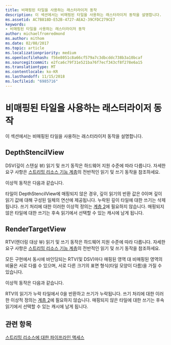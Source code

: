 ```yaml
---
title: 비매핑된 타일을 사용하는 래스터라이저 동작
description: 이 섹션에서는 비매핑된 타일을 사용하는 래스터라이저 동작을 설명합니다.
ms.assetid: AC7B818D-E52B-4727-AEA2-39CFDC279CE7
keywords:
- 비매핑된 타일을 사용하는 래스터라이저 동작
author: michaelfromredmond
ms.author: mithom
ms.date: 02/08/2017
ms.topic: article
ms.localizationpriority: medium
ms.openlocfilehash: f56e8051c8a66cf579a7c3dbcddc738b3a10bcaf
ms.sourcegitcommit: e2fca6c79f31e521ba76f7ecf343cf8f278e6a15
ms.translationtype: MT
ms.contentlocale: ko-KR
ms.lasthandoff: 11/15/2018
ms.locfileid: "6985716"
---
```

# <a name="span-iddirect3dconceptsrasterizerbehaviorwithnon-mappedtilesspanrasterizer-behavior-with-non-mapped-tiles"></a><span id="direct3dconcepts.rasterizer_behavior_with_non-mapped_tiles"></span>비매핑된 타일을 사용하는 래스터라이저 동작


이 섹션에서는 비매핑된 타일을 사용하는 래스터라이저 동작을 설명합니다.

## <a name="span-iddepthstencilviewspanspan-iddepthstencilviewspanspan-iddepthstencilviewspandepthstencilview"></a><span id="DepthStencilView"></span><span id="depthstencilview"></span><span id="DEPTHSTENCILVIEW"></span>DepthStencilView


DSV(깊이 스텐실 뷰) 읽기 및 쓰기 동작은 하드웨어 지원 수준에 따라 다릅니다. 자세한 요구 사항은 [스트리밍 리소스 기능 계층](streaming-resources-features-tiers.md)의 전반적인 읽기 및 쓰기 동작을 참조하세요.

이상적 동작은 다음과 같습니다.

타일이 DepthStencilView에 매핑되지 않은 경우, 깊이 읽기의 반환 값은 0이며 깊이 읽기 값에 대해 구성된 일체의 연산에 제공됩니다. 누락된 깊이 타일에 대한 쓰기는 삭제됩니다. 쓰기 처리에 대한 이러한 이상적 정의는 [계층 2](tier-2.md)에 필요하지 않습니다. 매핑되지 않은 타일에 대한 쓰기는 후속 읽기에서 선택할 수 있는 캐시에 남게 됩니다.

## <a name="span-idrendertargetviewspanspan-idrendertargetviewspanspan-idrendertargetviewspanrendertargetview"></a><span id="RenderTargetView"></span><span id="rendertargetview"></span><span id="RENDERTARGETVIEW"></span>RenderTargetView


RTV(렌더링 대상 뷰) 읽기 및 쓰기 동작은 하드웨어 지원 수준에 따라 다릅니다. 자세한 요구 사항은 [스트리밍 리소스 기능 계층](streaming-resources-features-tiers.md)의 전반적인 읽기 및 쓰기 동작을 참조하세요.

모든 구현에서 동시에 바인딩되는 RTV(및 DSV)마다 매핑된 영역 대 비매핑된 영역의 비율은 서로 다를 수 있으며, 서로 다른 크기의 표면 형식(타일 모양이 다름)을 가질 수 있습니다.

이상적 동작은 다음과 같습니다.

RTV의 읽기가 누락 타일에서 0을 반환하고 쓰기가 누락됩니다. 쓰기 처리에 대한 이러한 이상적 정의는 [계층 2](tier-2.md)에 필요하지 않습니다. 매핑되지 않은 타일에 대한 쓰기는 후속 읽기에서 선택할 수 있는 캐시에 남게 됩니다.

## <a name="span-idrelated-topicsspanrelated-topics"></a><span id="related-topics"></span>관련 항목


[스트리밍 리소스에 대한 파이프라인 액세스](pipeline-access-to-streaming-resources.md)

 

 




